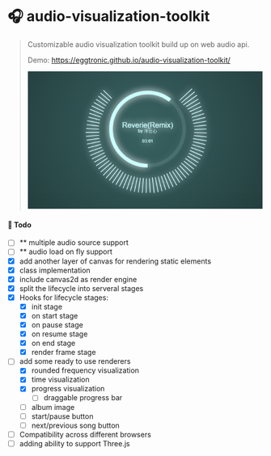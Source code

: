 
# 🎧 audio-visualization-toolkit

> Customizable audio visualization toolkit build up on web audio api.
> 
> Demo: https://eggtronic.github.io/audio-visualization-toolkit/
> 
> ![preview](/static/preview.jpg)

#### 📝 Todo
- [ ] ** multiple audio source support
- [ ] ** audio load on fly support
- [x] add another layer of canvas for rendering static elements
- [x] class implementation
- [x] include canvas2d as render engine 
- [x] split the lifecycle into serveral stages
- [x] Hooks for lifecycle stages:
  - [x] init stage
  - [x] on start stage
  - [x] on pause stage
  - [x] on resume stage
  - [x] on end stage
  - [x] render frame stage
- [ ] add some ready to use renderers
  - [x] rounded frequency visualization
  - [x] time visualization
  - [x] progress visualization
    - [ ] draggable progress bar
  - [ ] album image
  - [ ] start/pause button
  - [ ] next/previous song button
- [ ] Compatibility across different browsers
- [ ] adding ability to support Three.js
